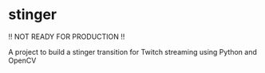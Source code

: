 # stinger

!! NOT READY FOR PRODUCTION !!

A project to build a stinger transition for Twitch streaming using Python and OpenCV
